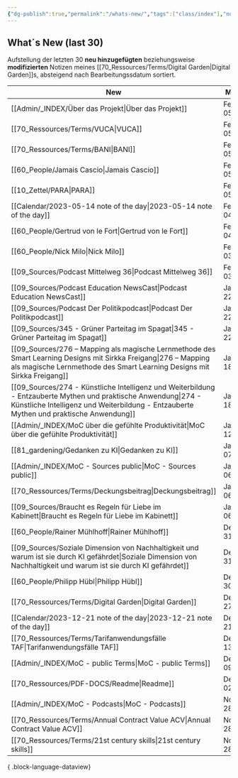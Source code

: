 ```yaml
---
{"dg-publish":true,"permalink":"/whats-new/","tags":["class/index"],"noteIcon":""}
---
```


## What´s New (last 30)
Aufstellung der letzten 30 **neu hinzugefügten** beziehungsweise **modifizierten** Notizen meines [[70_Ressources/Terms/Digital Garden\|Digital Garden]]s, absteigend nach Bearbeitungssdatum sortiert. 



| New                                                                                                                                                                                                          | Modified          | Ort                    |
| ------------------------------------------------------------------------------------------------------------------------------------------------------------------------------------------------------------ | ----------------- | ---------------------- |
| [[Admin/_INDEX/Über das Projekt\|Über das Projekt]]                                                                                                                                                       | February 05, 2024 | Admin/_INDEX           |
| [[70_Ressources/Terms/VUCA\|VUCA]]                                                                                                                                                                        | February 05, 2024 | 70_Ressources/Terms    |
| [[70_Ressources/Terms/BANI\|BANI]]                                                                                                                                                                        | February 05, 2024 | 70_Ressources/Terms    |
| [[60_People/Jamais Cascio\|Jamais Cascio]]                                                                                                                                                                | February 05, 2024 | 60_People              |
| [[10_Zettel/PARA\|PARA]]                                                                                                                                                                                  | February 05, 2024 | 10_Zettel              |
| [[Calendar/2023-05-14 note of the day\|2023-05-14 note of the day]]                                                                                                                                       | February 04, 2024 | Calendar               |
| [[60_People/Gertrud von le Fort\|Gertrud von le Fort]]                                                                                                                                                    | February 04, 2024 | 60_People              |
| [[60_People/Nick Milo\|Nick Milo]]                                                                                                                                                                        | February 03, 2024 | 60_People              |
| [[09_Sources/Podcast Mittelweg 36\|Podcast Mittelweg 36]]                                                                                                                                                 | February 03, 2024 | 09_Sources             |
| [[09_Sources/Podcast Education NewsCast\|Podcast Education NewsCast]]                                                                                                                                     | January 22, 2024  | 09_Sources             |
| [[09_Sources/Podcast Der Politikpodcast\|Podcast Der Politikpodcast]]                                                                                                                                     | January 22, 2024  | 09_Sources             |
| [[09_Sources/345 - Grüner Parteitag im Spagat\|345 - Grüner Parteitag im Spagat]]                                                                                                                         | January 22, 2024  | 09_Sources             |
| [[09_Sources/276 – Mapping als magische Lernmethode des Smart Learning Designs mit Sirkka Freigang\|276 – Mapping als magische Lernmethode des Smart Learning Designs mit Sirkka Freigang]]               | January 18, 2024  | 09_Sources             |
| [[09_Sources/274 - Künstliche Intelligenz und Weiterbildung - Entzauberte Mythen und praktische Anwendung\|274 - Künstliche Intelligenz und Weiterbildung - Entzauberte Mythen und praktische Anwendung]] | January 18, 2024  | 09_Sources             |
| [[Admin/_INDEX/MoC über die gefühlte Produktivität\|MoC über die gefühlte Produktivität]]                                                                                                                 | January 12, 2024  | Admin/_INDEX           |
| [[81_gardening/Gedanken zu KI\|Gedanken zu KI]]                                                                                                                                                           | January 07, 2024  | 81_gardening           |
| [[Admin/_INDEX/MoC - Sources public\|MoC - Sources public]]                                                                                                                                               | January 06, 2024  | Admin/_INDEX           |
| [[70_Ressources/Terms/Deckungsbeitrag\|Deckungsbeitrag]]                                                                                                                                                  | January 06, 2024  | 70_Ressources/Terms    |
| [[09_Sources/Braucht es Regeln für Liebe im Kabinett\|Braucht es Regeln für Liebe im Kabinett]]                                                                                                           | January 06, 2024  | 09_Sources             |
| [[60_People/Rainer Mühlhoff\|Rainer Mühlhoff]]                                                                                                                                                            | December 31, 2023 | 60_People              |
| [[09_Sources/Soziale Dimension von Nachhaltigkeit und warum ist sie durch KI gefährdet\|Soziale Dimension von Nachhaltigkeit und warum ist sie durch KI gefährdet]]                                       | December 31, 2023 | 09_Sources             |
| [[60_People/Philipp Hübl\|Philipp Hübl]]                                                                                                                                                                  | December 30, 2023 | 60_People              |
| [[70_Ressources/Terms/Digital Garden\|Digital Garden]]                                                                                                                                                    | December 27, 2023 | 70_Ressources/Terms    |
| [[Calendar/2023-12-21 note of the day\|2023-12-21 note of the day]]                                                                                                                                       | December 21, 2023 | Calendar               |
| [[70_Ressources/Terms/Tarifanwendungsfälle TAF\|Tarifanwendungsfälle TAF]]                                                                                                                                | December 13, 2023 | 70_Ressources/Terms    |
| [[Admin/_INDEX/MoC - public Terms\|MoC - public Terms]]                                                                                                                                                   | December 09, 2023 | Admin/_INDEX           |
| [[70_Ressources/PDF-DOCS/Readme\|Readme]]                                                                                                                                                                 | December 02, 2023 | 70_Ressources/PDF-DOCS |
| [[Admin/_INDEX/MoC - Podcasts\|MoC - Podcasts]]                                                                                                                                                           | November 28, 2023 | Admin/_INDEX           |
| [[70_Ressources/Terms/Annual Contract Value ACV\|Annual Contract Value ACV]]                                                                                                                              | November 28, 2023 | 70_Ressources/Terms    |
| [[70_Ressources/Terms/21st century skills\|21st century skills]]                                                                                                                                          | November 28, 2023 | 70_Ressources/Terms    |

{ .block-language-dataview}


